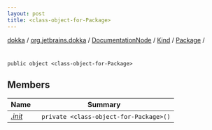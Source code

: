 ```yaml
---
layout: post
title: <class-object-for-Package>
---
```

[dokka](../../../../../index.md) / [org.jetbrains.dokka](../../../../index.md) / [DocumentationNode](../../../index.md) / [Kind](../../index.md) / [Package](../index.md) / [<class-object-for-Package>](index.md)

# <class-object-for-Package>

```
public object <class-object-for-Package>
```
## Members
| Name | Summary |
|------|---------|
|[*.init*](_init_.md)|&nbsp;&nbsp;`private <class-object-for-Package>()`<br>|
